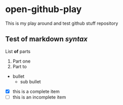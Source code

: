 # open-github-play
This is my play around and test github stuff repository

## Test of markdown *syntax*

List **of** parts
1. Part one
2. Part to

- bullet
  - sub bullet

- [x] this is a complete item
- [ ] this is an incomplete item
